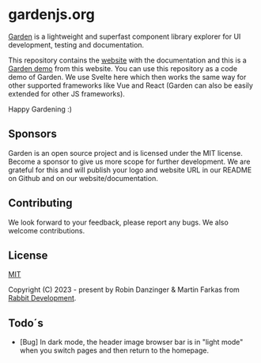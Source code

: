 # gardenjs.org

[Garden](https://github.com/rabbitdevelopment/garden) is a lightweight and superfast component library explorer for UI development, testing and documentation.

This repository contains the [website](https://garden.rabbitdevelopment.com/) with the documentation and this is a [Garden demo](https://gardendemo.rabbitdevelopment.com/) from this website. You can use this repository as a code demo of Garden. We use Svelte here which then works the same way for other supported frameworks like Vue and React (Garden can also be easily extended for other JS frameworks).

Happy Gardening :)

## Sponsors

Garden is an open source project and is licensed under the MIT license. Become a sponsor to give us more scope for further development. We are grateful for this and will publish your logo and website URL in our README on Github and on our website/documentation.

## Contributing

We look forward to your feedback, please report any bugs. We also welcome contributions.

## License

[MIT](https://opensource.org/license/mit/)

Copyright (C) 2023 - present by Robin Danzinger & Martin Farkas from [Rabbit Development](https://www.rabbitdevelopment.de).

## Todo´s

- [Bug] In dark mode, the header image browser bar is in "light mode" when you switch pages and then return to the homepage.
